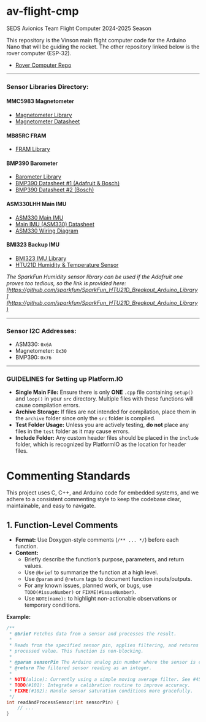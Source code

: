 # av-flight-cmp

SEDS Avionics Team Flight Computer 2024-2025 Season

This repository is the Vinson main flight computer code for the Arduino Nano that will be guiding the rocket. The other repository linked below is the rover computer (ESP-32).

- [Rover Computer Repo](https://github.com/erielC/av-rover-cmp/tree/main)

---

### Sensor Libraries Directory:

#### MMC5983 Magnetometer

- [Magnetometer Library](https://github.com/sparkfun/SparkFun_MMC5983MA_Magnetometer_Arduino_Library/tree/main)
- [Magnetometer Datasheet](https://www.memsic.com/Public/Uploads/uploadfile/files/20220119/MMC5983MADatasheetRevA.pdf)

#### MB85RC FRAM

- [FRAM Library](https://github.com/sosandroid/FRAM_MB85RC_I2C)

#### BMP390 Barometer

- [Barometer Library](https://github.com/adafruit/Adafruit_BMP3XX)
- [BMP390 Datasheet #1 (Adafruit & Bosch)](https://cdn-learn.adafruit.com/assets/assets/000/096/781/original/bst-bmp390-fl000.pdf?1604526926)
- [BMP390 Datasheet #2 (Bosch)](https://www.bosch-sensortec.com/media/boschsensortec/downloads/datasheets/bst-bmp390-ds002.pdf)

#### ASM330LHH Main IMU

- [ASM330 Main IMU](https://github.com/stm32duino/ASM330LHH/tree/main)
- [Main IMU (ASM330) Datasheet](https://www.st.com/resource/en/datasheet/asm330lhh.pdf)
- [ASM330 Wiring Diagram](https://github.com/user-attachments/assets/08a4da38-90d2-46dd-91a4-b4015cfabe34)

#### BMI323 Backup IMU

- [BMI323 IMU Library](https://github.com/boschsensortec/BMI323_SensorAPI)
- [HTU21D Humidity & Temperature Sensor](https://github.com/adafruit/Adafruit_HTU21DF_Library/tree/master)

_The SparkFun Humidity sensor library can be used if the Adafruit one proves too tedious, so the link is provided here:  
[https://github.com/sparkfun/SparkFun_HTU21D_Breakout_Arduino_Library](https://github.com/sparkfun/SparkFun_HTU21D_Breakout_Arduino_Library)_

---

### Sensor I2C Addresses:

- ASM330: `0x6A`
- Magnetometer: `0x30`
- BMP390: `0x76`

---

### GUIDELINES for Setting up Platform.IO

- **Single Main File:** Ensure there is only **ONE** `.cpp` file containing `setup()` and `loop()` in your `src` directory. Multiple files with these functions will cause compilation errors.
- **Archive Storage:** If files are not intended for compilation, place them in the `archive` folder since only the `src` folder is compiled.
- **Test Folder Usage:** Unless you are actively testing, **do not** place any files in the `test` folder as it may cause errors.
- **Include Folder:** Any custom header files should be placed in the `include` folder, which is recognized by PlatformIO as the location for header files.

# Commenting Standards

This project uses C, C++, and Arduino code for embedded systems, and we adhere to a consistent commenting style to keep the codebase clear, maintainable, and easy to navigate.

## 1. Function-Level Comments

- **Format:** Use Doxygen-style comments (`/** ... */`) before each function.
- **Content:**
  - Briefly describe the function’s purpose, parameters, and return values.
  - Use `@brief` to summarize the function at a high level.
  - Use `@param` and `@return` tags to document function inputs/outputs.
  - For any known issues, planned work, or bugs, use `TODO(#issueNumber)` or `FIXME(#issueNumber)`.
  - Use `NOTE(name):` to highlight non-actionable observations or temporary conditions.

**Example:**

```c
/**
 * @brief Fetches data from a sensor and processes the result.
 *
 * Reads from the specified sensor pin, applies filtering, and returns the
 * processed value. This function is non-blocking.
 *
 * @param sensorPin The Arduino analog pin number where the sensor is connected.
 * @return The filtered sensor reading as an integer.
 *
 * NOTE(alice): Currently using a simple moving average filter. See #45 for a discussion on implementing a Kalman filter.
 * TODO(#101): Integrate a calibration routine to improve accuracy.
 * FIXME(#102): Handle sensor saturation conditions more gracefully.
 */
int readAndProcessSensor(int sensorPin) {
    // ...
}
```
